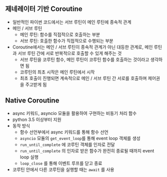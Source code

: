 ## 제네레이터 기반 Coroutine

- 일반적인 파이썬 코드에서는 서브 루틴이 메인 루틴에 종속적 관계
- 메인 / 서브 루틴
    - 메인 루틴: 함수를 직접적으로 호출하는 부분
    - 서브 루틴: 호출한 함수가 직접적으로 수행되는 부분
- Coroutine에서는 메인 / 서브 루틴이 종속적 관계가 아닌 대등한 관계로, 메인 루틴과 서브 루틴 간에 서로 반복적으로 호출할 수 있게 해주는 것
    - 서브 루틴을 코루틴 함수, 메인 루틴이 코루틴 함수를 호출하는 것이라고 생각하면 됨
    - 코루틴의 최초 시작은 메인 루틴에서 시작
    - 최초 호출이 진행되면 계속적으로 메인 / 서브 루틴 간 서로를 호출하며 제어권을 주고받게 됨

## Native Coroutine

- async 키워드, asyncio 모듈을 활용하여 구현하는 비동기 처리 함수
- python 3.5 이상부터 지원
- 동작 방식
    - 함수 선언부에서 async 키워드를 통해 함수 선언
    - `asyncio` 모듈의 `get_event_loop`를 통해 event loop 객체를 생성
    - `run_until_complete` 에 코루틴 객체를 인자로 전달
    - `run_until_complete` 의 인자로 받은 함수가 완전히 종료될 때까지 event loop 실행
    - `loop_close` 를 통해 이벤트 루프를 닫고 종료
- 코루틴 안에서 다른 코루틴을 실행할 때는 `await` 를 사용